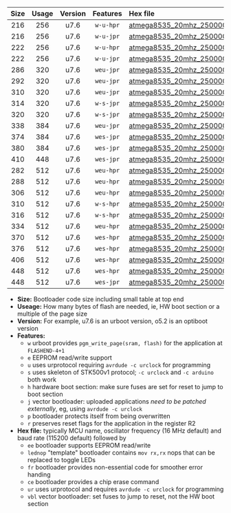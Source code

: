 |Size|Usage|Version|Features|Hex file|
|:-:|:-:|:-:|:-:|:--|
|216|256|u7.6|`w-u-hpr`|[atmega8535_20mhz_250000bps_ur.hex](https://raw.githubusercontent.com/stefanrueger/urboot/main/atmega8535_20mhz_250000bps_ur.hex)|
|216|256|u7.6|`w-u-jpr`|[atmega8535_20mhz_250000bps_ur_vbl.hex](https://raw.githubusercontent.com/stefanrueger/urboot/main/atmega8535_20mhz_250000bps_ur_vbl.hex)|
|222|256|u7.6|`w-u-hpr`|[atmega8535_20mhz_250000bps_lednop_ur.hex](https://raw.githubusercontent.com/stefanrueger/urboot/main/atmega8535_20mhz_250000bps_lednop_ur.hex)|
|222|256|u7.6|`w-u-jpr`|[atmega8535_20mhz_250000bps_lednop_ur_vbl.hex](https://raw.githubusercontent.com/stefanrueger/urboot/main/atmega8535_20mhz_250000bps_lednop_ur_vbl.hex)|
|286|320|u7.6|`weu-jpr`|[atmega8535_20mhz_250000bps_ee_ur_vbl.hex](https://raw.githubusercontent.com/stefanrueger/urboot/main/atmega8535_20mhz_250000bps_ee_ur_vbl.hex)|
|292|320|u7.6|`weu-jpr`|[atmega8535_20mhz_250000bps_ee_lednop_ur_vbl.hex](https://raw.githubusercontent.com/stefanrueger/urboot/main/atmega8535_20mhz_250000bps_ee_lednop_ur_vbl.hex)|
|310|320|u7.6|`weu-jpr`|[atmega8535_20mhz_250000bps_ee_lednop_fr_ur_vbl.hex](https://raw.githubusercontent.com/stefanrueger/urboot/main/atmega8535_20mhz_250000bps_ee_lednop_fr_ur_vbl.hex)|
|314|320|u7.6|`w-s-jpr`|[atmega8535_20mhz_250000bps_vbl.hex](https://raw.githubusercontent.com/stefanrueger/urboot/main/atmega8535_20mhz_250000bps_vbl.hex)|
|320|320|u7.6|`w-s-jpr`|[atmega8535_20mhz_250000bps_lednop_vbl.hex](https://raw.githubusercontent.com/stefanrueger/urboot/main/atmega8535_20mhz_250000bps_lednop_vbl.hex)|
|338|384|u7.6|`weu-jpr`|[atmega8535_20mhz_250000bps_ee_lednop_fr_ce_ur_vbl.hex](https://raw.githubusercontent.com/stefanrueger/urboot/main/atmega8535_20mhz_250000bps_ee_lednop_fr_ce_ur_vbl.hex)|
|374|384|u7.6|`wes-jpr`|[atmega8535_20mhz_250000bps_ee_vbl.hex](https://raw.githubusercontent.com/stefanrueger/urboot/main/atmega8535_20mhz_250000bps_ee_vbl.hex)|
|380|384|u7.6|`wes-jpr`|[atmega8535_20mhz_250000bps_ee_lednop_vbl.hex](https://raw.githubusercontent.com/stefanrueger/urboot/main/atmega8535_20mhz_250000bps_ee_lednop_vbl.hex)|
|410|448|u7.6|`wes-jpr`|[atmega8535_20mhz_250000bps_ee_lednop_fr_vbl.hex](https://raw.githubusercontent.com/stefanrueger/urboot/main/atmega8535_20mhz_250000bps_ee_lednop_fr_vbl.hex)|
|282|512|u7.6|`weu-hpr`|[atmega8535_20mhz_250000bps_ee_ur.hex](https://raw.githubusercontent.com/stefanrueger/urboot/main/atmega8535_20mhz_250000bps_ee_ur.hex)|
|288|512|u7.6|`weu-hpr`|[atmega8535_20mhz_250000bps_ee_lednop_ur.hex](https://raw.githubusercontent.com/stefanrueger/urboot/main/atmega8535_20mhz_250000bps_ee_lednop_ur.hex)|
|306|512|u7.6|`weu-hpr`|[atmega8535_20mhz_250000bps_ee_lednop_fr_ur.hex](https://raw.githubusercontent.com/stefanrueger/urboot/main/atmega8535_20mhz_250000bps_ee_lednop_fr_ur.hex)|
|310|512|u7.6|`w-s-hpr`|[atmega8535_20mhz_250000bps.hex](https://raw.githubusercontent.com/stefanrueger/urboot/main/atmega8535_20mhz_250000bps.hex)|
|316|512|u7.6|`w-s-hpr`|[atmega8535_20mhz_250000bps_lednop.hex](https://raw.githubusercontent.com/stefanrueger/urboot/main/atmega8535_20mhz_250000bps_lednop.hex)|
|334|512|u7.6|`weu-hpr`|[atmega8535_20mhz_250000bps_ee_lednop_fr_ce_ur.hex](https://raw.githubusercontent.com/stefanrueger/urboot/main/atmega8535_20mhz_250000bps_ee_lednop_fr_ce_ur.hex)|
|370|512|u7.6|`wes-hpr`|[atmega8535_20mhz_250000bps_ee.hex](https://raw.githubusercontent.com/stefanrueger/urboot/main/atmega8535_20mhz_250000bps_ee.hex)|
|376|512|u7.6|`wes-hpr`|[atmega8535_20mhz_250000bps_ee_lednop.hex](https://raw.githubusercontent.com/stefanrueger/urboot/main/atmega8535_20mhz_250000bps_ee_lednop.hex)|
|406|512|u7.6|`wes-hpr`|[atmega8535_20mhz_250000bps_ee_lednop_fr.hex](https://raw.githubusercontent.com/stefanrueger/urboot/main/atmega8535_20mhz_250000bps_ee_lednop_fr.hex)|
|448|512|u7.6|`wes-hpr`|[atmega8535_20mhz_250000bps_ee_lednop_fr_ce.hex](https://raw.githubusercontent.com/stefanrueger/urboot/main/atmega8535_20mhz_250000bps_ee_lednop_fr_ce.hex)|
|448|512|u7.6|`wes-jpr`|[atmega8535_20mhz_250000bps_ee_lednop_fr_ce_vbl.hex](https://raw.githubusercontent.com/stefanrueger/urboot/main/atmega8535_20mhz_250000bps_ee_lednop_fr_ce_vbl.hex)|

- **Size:** Bootloader code size including small table at top end
- **Useage:** How many bytes of flash are needed, ie, HW boot section or a multiple of the page size
- **Version:** For example, u7.6 is an urboot version, o5.2 is an optiboot version
- **Features:**
  + `w` urboot provides `pgm_write_page(sram, flash)` for the application at `FLASHEND-4+1`
  + `e` EEPROM read/write support
  + `u` uses urprotocol requiring `avrdude -c urclock` for programming
  + `s` uses skeleton of STK500v1 protocol; `-c urclock` and `-c arduino` both work
  + `h` hardware boot section: make sure fuses are set for reset to jump to boot section
  + `j` vector bootloader: uploaded applications *need to be patched externally*, eg, using `avrdude -c urclock`
  + `p` bootloader protects itself from being overwritten
  + `r` preserves reset flags for the application in the register R2
- **Hex file:** typically MCU name, oscillator frequency (16 MHz default) and baud rate (115200 default) followed by
  + `ee` bootloader supports EEPROM read/write
  + `lednop` "template" bootloader contains `mov rx,rx` nops that can be replaced to toggle LEDs
  + `fr` bootloader provides non-essential code for smoother error handing
  + `ce` bootloader provides a chip erase command
  + `ur` uses urprotocol and requires `avrdude -c urclock` for programming
  + `vbl` vector bootloader: set fuses to jump to reset, not the HW boot section
